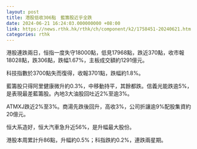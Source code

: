 ```yaml
---
layout: post
title: 港股低收306點　藍籌股近乎全跌
date: 2024-06-21 16:24:03.000000000 +08:00
link: https://news.rthk.hk/rthk/ch/component/k2/1758451-20240621.htm
categories: rthk
---
```


港股連跌兩日，恒指一度失守18000點，低見17968點，跌近370點，收市報18028點，跌306點，跌幅1.67%，主板成交額約1291億元。

科技指數於3700點失而復得，收報3701點，跌幅約1.8%。

藍籌股只得阿里健康微升約0.3%，中移動持平，其餘都跌。信義光能跌逾5%，是表現最差藍籌股。內地3大油股回吐近2%至逾3%。

ATMXJ跌近2%至3%。商湯先跌後回升，高收3%，公司折讓逾9%配股集資約20億元。

恒大系造好，恒大汽車急升近56%，是升幅最大股份。

港股本周累計升86點，升幅約0.5%；科指跌約0.2%，連跌兩星期。
